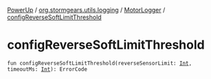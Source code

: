 [PowerUp](../../index.md) / [org.stormgears.utils.logging](../index.md) / [MotorLogger](index.md) / [configReverseSoftLimitThreshold](./config-reverse-soft-limit-threshold.md)

# configReverseSoftLimitThreshold

`fun configReverseSoftLimitThreshold(reverseSensorLimit: `[`Int`](https://kotlinlang.org/api/latest/jvm/stdlib/kotlin/-int/index.html)`, timeoutMs: `[`Int`](https://kotlinlang.org/api/latest/jvm/stdlib/kotlin/-int/index.html)`): ErrorCode`